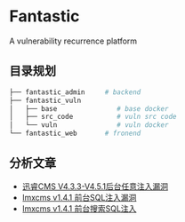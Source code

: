 # Fantastic

A vulnerability recurrence platform

## 目录规划

```bash
├── fantastic_admin     # backend
├── fantastic_vuln
│   ├── base               # base docker
│   ├── src_code           # vuln src code
│   └── vuln               # vuln docker
└── fantastic_web       # fronend
```

## 分析文章

- [迅睿CMS V4.3.3-V4.5.1后台任意注入漏洞](fantastic_vuln/src_code/迅睿CMS/xunrui_cms_V4.3.3-V4.5.1后台任意注入漏洞.md)
- [lmxcms v1.4.1 前台SQL注入漏洞](fantastic_vuln/src_code/梦想CMS/lmxcms_v1.4.1_前台SQL注入.md)
- [lmxcms v1.4.1 前台搜索SQL注入](fantastic_vuln/src_code/梦想CMS/lmxcms_v1.4.1_前台搜索SQL注入.md)
